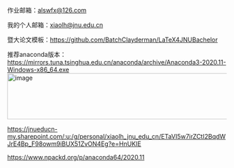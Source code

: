 作业邮箱：alswfx@126.com

我的个人邮箱：xiaolh@jnu.edu.cn

暨大论文模板：https://github.com/BatchClayderman/LaTeX4JNUBachelor

推荐anaconda版本：https://mirrors.tuna.tsinghua.edu.cn/anaconda/archive/Anaconda3-2020.11-Windows-x86_64.exe
<img width="2271" height="106" alt="image" src="https://github.com/user-attachments/assets/5aa6eeff-5c53-43f3-816e-0707e7ebfed3" />

https://jnueducn-my.sharepoint.com/:u:/g/personal/xiaolh_jnu_edu_cn/ETaVI5w7irZCtI2BqdWJrE4Bp_F98owm9iBUX51ZvON4Eg?e=HnUKIE

https://www.npackd.org/p/anaconda64/2020.11
